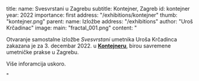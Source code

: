 title:
    name: Svesvrstani u Zagrebu
    subtitle: Kontejner, Zagreb 
id: kontejner
year: 2022
importance: first
address: "/exhibitions/kontejner"
thumb: "kontejner.png"
parent:
    name: Izložbe
    address: "/exhibitions"
author: "Uroš Krčadinac"
image:
    main: "fractal_001.png"
content: "<p class='regular'>Otvaranje samostalne izložbe <em>Svesvrstani</em> umetnika Uroša Krčadinca zakazana je za 3. decembar 2022. u <strong><a href='https://www.kontejner.org/' target='_blank'>Kontejneru</a></strong>, birou savremene umetničke prakse u Zagrebu.</p>
    <p class='regular'>Više inforamcija uskoro.</p>"